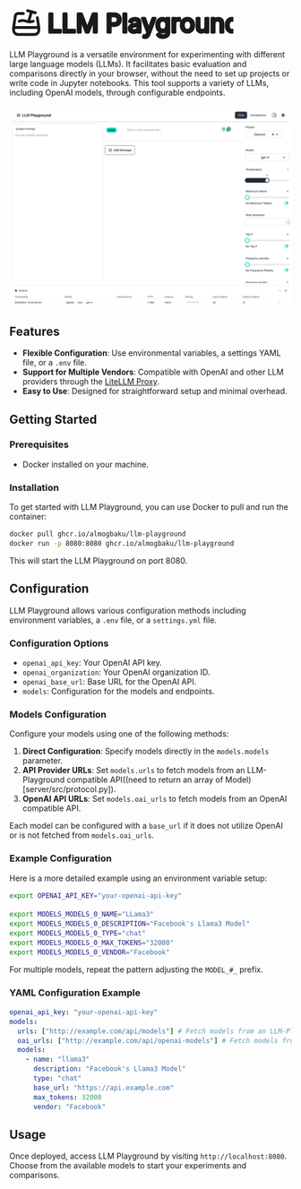<svg stroke="currentColor" fill="none" stroke-width="2" viewBox="0 0 160 24" stroke-linecap="round" stroke-linejoin="round" height="60px" width="400px" xmlns="http://www.w3.org/2000/svg">
  <defs></defs>
  <path d="M19.953 8.017l1.047 6.983v2a3 3 0 0 1 -3 3h-12a3 3 0 0 1 -3 -3v-2l1.245 -8.297a2 2 0 0 1 1.977 -1.703h3.778"></path>
  <path d="M3 15h18"></path>
  <path d="M13 3l5.5 1.5"></path>
  <path d="M15.75 3.75l-2 7"></path>
  <path d="M7 10.5c1.667 -.667 3.333 -.667 5 0c1.667 .667 3.333 .667 5 0"></path>
  <text style="font-size: 18px;" x="27.157" y="18.297">LLM Playground</text>
</svg>

LLM Playground is a versatile environment for experimenting with different large language models (LLMs). It facilitates basic evaluation and comparisons directly in your browser, without the need to set up projects or write code in Jupyter notebooks. This tool supports a variety of LLMs, including OpenAI models, through configurable endpoints.

<picture>
  <source media="(prefers-color-scheme: dark)" srcset="./screenshot-dark.png">
  <img alt="LLM Playground screenshot" src="./screenshot.png">
</picture>

## Features

- **Flexible Configuration**: Use environmental variables, a settings YAML file, or a `.env` file.
- **Support for Multiple Vendors**: Compatible with OpenAI and other LLM providers through the [LiteLLM Proxy](https://docs.litellm.ai/docs/simple_proxy).
- **Easy to Use**: Designed for straightforward setup and minimal overhead.

## Getting Started

### Prerequisites

- Docker installed on your machine.

### Installation

To get started with LLM Playground, you can use Docker to pull and run the container:

```bash
docker pull ghcr.io/almogbaku/llm-playground
docker run -p 8080:8080 ghcr.io/almogbaku/llm-playground
```

This will start the LLM Playground on port 8080.

## Configuration

LLM Playground allows various configuration methods including environment variables, a `.env` file, or a `settings.yml` file.

### Configuration Options

- `openai_api_key`: Your OpenAI API key.
- `openai_organization`: Your OpenAI organization ID.
- `openai_base_url`: Base URL for the OpenAI API.
- `models`: Configuration for the models and endpoints.

### Models Configuration

Configure your models using one of the following methods:

1. **Direct Configuration**: Specify models directly in the `models.models` parameter.
2. **API Provider URLs**: Set `models.urls` to fetch models from an LLM-Playground compatible API((need to return an array of Model)[server/src/protocol.py]).
3. **OpenAI API URLs**: Set `models.oai_urls` to fetch models from an OpenAI compatible API.

Each model can be configured with a `base_url` if it does not utilize OpenAI or is not fetched from `models.oai_urls`.

### Example Configuration

Here is a more detailed example using an environment variable setup:

```bash
export OPENAI_API_KEY="your-openai-api-key"

export MODELS_MODELS_0_NAME="LLama3"
export MODELS_MODELS_0_DESCRIPTION="Facebook's Llama3 Model"
export MODELS_MODELS_0_TYPE="chat"
export MODELS_MODELS_0_MAX_TOKENS="32000"
export MODELS_MODELS_0_VENDOR="Facebook"
```

For multiple models, repeat the pattern adjusting the `MODEL_#_` prefix.

### YAML Configuration Example

```yaml
openai_api_key: "your-openai-api-key"
models:
  urls: ["http://example.com/api/models"] # Fetch models from an LLM-Playground compatible API
  oai_urls: ["http://example.com/api/openai-models"] # Fetch models from an OpenAI compatible API
  models:
    - name: "llama3"
      description: "Facebook's Llama3 Model"
      type: "chat"
      base_url: "https://api.example.com"
      max_tokens: 32000
      vendor: "Facebook"
```

## Usage

Once deployed, access LLM Playground by visiting `http://localhost:8080`. Choose from the available models to start your experiments and comparisons.
